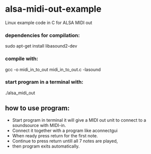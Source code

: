 # alsa-midi-out-example
Linux example code in C for ALSA MIDI out

### dependencies for compilation:
  sudo apt-get install libasound2-dev
  
### compile with: 
  gcc -o midi_in_to_out midi_in_to_out.c -lasound

### start program in a terminal with:
  ./alsa_midi_out

## how to use program:
 *  Start program in terminal it will give a MIDI out unit to connect to a soundsource with MIDI-in.
 *	Connect it together with a program like aconnectgui
 *	When ready press return for the first note.
 *	Continue to press return untill all 7 notes are played,
 *	then program exits automatically.
